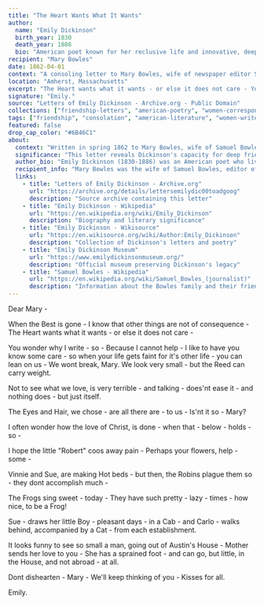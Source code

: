 ```yaml
---
title: "The Heart Wants What It Wants"
author:
  name: "Emily Dickinson"
  birth_year: 1830
  death_year: 1886
  bio: "American poet known for her reclusive life and innovative, deeply personal poetry"
recipient: "Mary Bowles"
date: 1862-04-01
context: "A consoling letter to Mary Bowles, wife of newspaper editor Samuel Bowles, during a difficult period in her life"
location: "Amherst, Massachusetts"
excerpt: "The Heart wants what it wants - or else it does not care - You wonder why I write - so - Because I cannot help - I like to have you know some care"
signature: "Emily."
source: "Letters of Emily Dickinson - Archive.org - Public Domain"
collections: ["friendship-letters", "american-poetry", "women-correspondence"]
tags: ["friendship", "consolation", "american-literature", "women-writers", "grief", "support"]
featured: false
drop_cap_color: "#6B46C1"
about:
  context: "Written in spring 1862 to Mary Bowles, wife of Samuel Bowles who was editor of the Springfield Republican newspaper. The Bowles family were close friends of the Dickinson family, and Mary appears to have been going through a difficult time when Emily wrote this compassionate letter."
  significance: "This letter reveals Dickinson's capacity for deep friendship and her ability to offer comfort through her unique poetic voice. Her phrase 'The Heart wants what it wants - or else it does not care' demonstrates her psychological insight and has become one of her most quoted lines."
  author_bio: "Emily Dickinson (1830-1886) was an American poet who lived most of her life in seclusion in Amherst, Massachusetts. Though only a few of her poems were published during her lifetime, she is now recognized as one of the most important American poets."
  recipient_info: "Mary Bowles was the wife of Samuel Bowles, editor of the Springfield Republican newspaper. The Bowles family were among the Dickinsons' closest friends, and Mary and Emily maintained a warm correspondence throughout their friendship."
  links:
    - title: "Letters of Emily Dickinson - Archive.org"
      url: "https://archive.org/details/lettersemilydic00toadgoog"
      description: "Source archive containing this letter"
    - title: "Emily Dickinson - Wikipedia"
      url: "https://en.wikipedia.org/wiki/Emily_Dickinson"
      description: "Biography and literary significance"
    - title: "Emily Dickinson - Wikisource"
      url: "https://en.wikisource.org/wiki/Author:Emily_Dickinson"
      description: "Collection of Dickinson's letters and poetry"
    - title: "Emily Dickinson Museum"
      url: "https://www.emilydickinsonmuseum.org/"
      description: "Official museum preserving Dickinson's legacy"
    - title: "Samuel Bowles - Wikipedia"
      url: "https://en.wikipedia.org/wiki/Samuel_Bowles_(journalist)"
      description: "Information about the Bowles family and their friendship with the Dickinsons"
---
```


Dear Mary -

When the Best is gone - I know that other things are not of consequence - The Heart wants what it wants - or else it does not care -

You wonder why I write - so - Because I cannot help - I like to have you know some care - so when your life gets faint for it's other life - you can lean on us - We wont break, Mary. We look very small - but the Reed can carry weight.

Not to see what we love, is very terrible - and talking - does'nt ease it - and nothing does - but just itself.

The Eyes and Hair, we chose - are all there are - to us - Is'nt it so - Mary?

I often wonder how the love of Christ, is done - when that - below - holds - so -

I hope the little "Robert" coos away pain - Perhaps your flowers, help - some -

Vinnie and Sue, are making Hot beds - but then, the Robins plague them so - they dont accomplish much -

The Frogs sing sweet - today - They have such pretty - lazy - times - how nice, to be a Frog!

Sue - draws her little Boy - pleasant days - in a Cab - and Carlo - walks behind, accompanied by a Cat - from each establishment.

It looks funny to see so small a man, going out of Austin's House - Mother sends her love to you - She has a sprained foot - and can go, but little, in the House, and not abroad - at all.

Dont dishearten - Mary - We'll keep thinking of you - Kisses for all.

Emily.